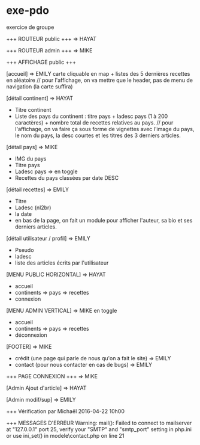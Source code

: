 # exe-pdo
exercice de groupe 

+++ ROUTEUR public +++
=> HAYAT

+++ ROUTEUR admin +++
=> MIKE

+++ AFFICHAGE public +++

[accueil] => EMILY
carte cliquable en map + listes des 5 dernières recettes en aléatoire
// pour l'affichage, on va mettre que le header, pas de menu de navigation (la carte suffira)

[détail continent] => HAYAT
- Titre continent 
- Liste des pays du continent : titre pays + ladesc pays (1 à 200 caractères) + nombre total de recettes relatives au pays.
// pour l'affichage, on va faire ça sous forme de vignettes avec l'image du pays, le nom du pays, la desc courtes et les titres des 3 derniers articles.

[détail pays] => MIKE

- IMG du pays
- Titre pays
- Ladesc pays => en toggle
- Recettes du pays classées par date DESC

[détail recettes] => EMILY
- Titre
- Ladesc (nl2br)
- la date
- en bas de la page, on fait un module pour afficher l'auteur, sa bio et ses derniers articles.

[détail utilisateur / profil] => EMILY
- Pseudo
- ladesc
- liste des articles écrits par l'utilisateur

[MENU PUBLIC HORIZONTAL] => HAYAT
- accueil
- continents => pays => recettes
- connexion

[MENU ADMIN VERTICAL] => MIKE en toggle
- accueil
- continents => pays => recettes
- déconnexion

[FOOTER] => MIKE
- crédit (une page qui parle de nous qu'on a fait le site) => EMILY
- contact (pour nous contacter en cas de bugs) => EMILY


+++ PAGE CONNEXION +++ => MIKE

[Admin Ajout d'article] => HAYAT

[Admin modif/sup] => EMILY


+++ Vérification par Michaël 2016-04-22 10h00

+++ MESSAGES D'ERREUR
Warning: mail(): Failed to connect to mailserver at "127.0.0.1" port 25, verify your "SMTP" and "smtp_port" setting in php.ini or use ini_set() in modele\contact.php on line 21
